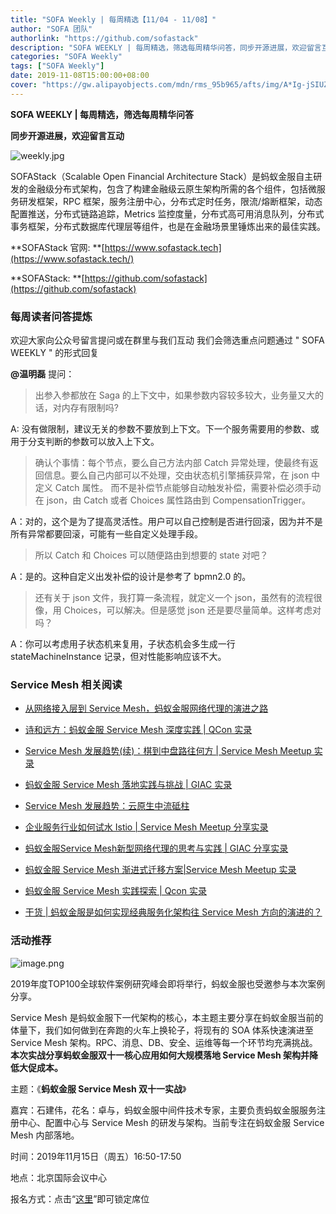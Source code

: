 ```yaml
---
title: "SOFA Weekly | 每周精选【11/04 - 11/08】"
author: "SOFA 团队"
authorlink: "https://github.com/sofastack"
description: "SOFA WEEKLY | 每周精选，筛选每周精华问答，同步开源进展，欢迎留言互动。"
categories: "SOFA Weekly"
tags: ["SOFA Weekly"]
date: 2019-11-08T15:00:00+08:00
cover: "https://gw.alipayobjects.com/mdn/rms_95b965/afts/img/A*Ig-jSIUZWx0AAAAAAAAAAAAAARQnAQ"
---
```


**SOFA WEEKLY | 每周精选，筛选每周精华问答**

**同步开源进展，欢迎留言互动**

![weekly.jpg](https://gw.alipayobjects.com/mdn/rms_95b965/afts/img/A*ARgKS6SuU7YAAAAAAAAAAAAAARQnAQ)

SOFAStack（Scalable Open Financial Architecture Stack）是蚂蚁金服自主研发的金融级分布式架构，包含了构建金融级云原生架构所需的各个组件，包括微服务研发框架，RPC 框架，服务注册中心，分布式定时任务，限流/熔断框架，动态配置推送，分布式链路追踪，Metrics 监控度量，分布式高可用消息队列，分布式事务框架，分布式数据库代理层等组件，也是在金融场景里锤炼出来的最佳实践。

**SOFAStack 官网: **[https://www.sofastack.tech](https://www.sofastack.tech/)

**SOFAStack: **[https://github.com/sofastack](https://github.com/sofastack)

### 每周读者问答提炼

欢迎大家向公众号留言提问或在群里与我们互动
我们会筛选重点问题通过 " SOFA WEEKLY " 的形式回复

**@温明磊** 提问：
> 出参入参都放在 Saga 的上下文中，如果参数内容较多较大，业务量又大的话，对内存有限制吗?

A: 没有做限制，建议无关的参数不要放到上下文。下一个服务需要用的参数、或用于分支判断的参数可以放入上下文。

> 确认个事情：每个节点，要么自己方法内部 Catch 异常处理，使最终有返回信息。要么自己内部可以不处理，交由状态机引擎捕获异常，在 json 中定义 Catch 属性。 而不是补偿节点能够自动触发补偿，需要补偿必须手动在 json，由 Catch 或者 Choices 属性路由到 CompensationTrigger。

A：对的，这个是为了提高灵活性。用户可以自己控制是否进行回滚，因为并不是所有异常都要回滚，可能有一些自定义处理手段。

> 所以 Catch 和 Choices 可以随便路由到想要的 state  对吧？

A：是的。这种自定义出发补偿的设计是参考了 bpmn2.0 的。

> 还有关于 json 文件，我打算一条流程，就定义一个 json，虽然有的流程很像，用 Choices，可以解决。但是感觉 json 还是要尽量简单。这样考虑对吗？

A：你可以考虑用子状态机来复用，子状态机会多生成一行 stateMachineInstance 记录，但对性能影响应该不大。

### Service Mesh 相关阅读

- [从网络接入层到 Service Mesh，蚂蚁金服网络代理的演进之路](/blog/antfin-service-mesh-network-agents/)

- [诗和远方：蚂蚁金服 Service Mesh 深度实践 | QCon 实录](/blog/service-mesh-antfin-deep-practice-qcon/)

- [Service Mesh 发展趋势(续)：棋到中盘路往何方 | Service Mesh Meetup 实录](/blog/service-mesh-development-trend-2/)

- [蚂蚁金服 Service Mesh 落地实践与挑战 | GIAC 实录](/blog/service-mesh-giac-2019/)

- [Service Mesh 发展趋势：云原生中流砥柱](/blog/service-mesh-development-trend-1/)

- [企业服务行业如何试水 Istio | Service Mesh Meetup 分享实录](/blog/service-mesh-meetup-5-istio-retrospect/)

- [蚂蚁金服Service Mesh新型网络代理的思考与实践 | GIAC 分享实录](/blog/service-mesh-giac-2018/)

- [蚂蚁金服 Service Mesh 渐进式迁移方案|Service Mesh Meetup 实录](/blog/service-mesh-meetup-5-retrospect/)

- [蚂蚁金服 Service Mesh 实践探索 | Qcon 实录](http://mp.weixin.qq.com/s?__biz=MzUzMzU5Mjc1Nw==&mid=2247484395&idx=1&sn=0210fa2fd78828a05ea29e5eff074e20&chksm=faa0ec31cdd76527ad5c123511b1b5e684db1954920c36c794ee5c7391c867979946ed0f3b77&scene=21)

- [干货 | 蚂蚁金服是如何实现经典服务化架构往 Service Mesh 方向的演进的？](http://mp.weixin.qq.com/s?__biz=MzUzMzU5Mjc1Nw==&mid=2247483953&idx=1&sn=6bda510464710137af209b61c0453088&chksm=faa0edebcdd764fd17260584805788db91b0170848f53d20baf5767a098979de49eed26cc143&scene=21)

### 活动推荐

![image.png](https://cdn.nlark.com/yuque/0/2019/png/226702/1573200539515-4cdbff5c-3fa9-4d98-a610-a1f123e3c0f1.png)

2019年度TOP100全球软件案例研究峰会即将举行，蚂蚁金服也受邀参与本次案例分享。

Service Mesh 是蚂蚁金服下一代架构的核心，本主题主要分享在蚂蚁金服当前的体量下，我们如何做到在奔跑的火车上换轮子，将现有的 SOA 体系快速演进至 Service Mesh 架构。RPC、消息、DB、安全、运维等每一个环节均充满挑战。**本次实战分享蚂蚁金服双十一核心应用如何大规模落地 Service Mesh 架构并降低大促成本。**

主题：《**蚂蚁金服 Service Mesh 双十一实战**》

嘉宾：石建伟，花名：卓与，蚂蚁金服中间件技术专家，主要负责蚂蚁金服服务注册中心、配置中心与 Service Mesh 的研发与架构。当前专注在蚂蚁金服 Service Mesh 内部落地。

时间：2019年11月15日（周五）16:50-17:50

地点：北京国际会议中心

报名方式：点击“[这里](https://www.top100summit.com/Detail?id=14140&share=f1c455e6093fa1dede1eeb35826fe24f%7C7701)”即可锁定席位